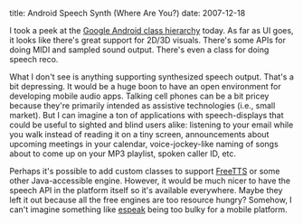 title: Android Speech Synth (Where Are You?)
date: 2007-12-18

I took a peek at the [Google Android class hierarchy](http://code.google.com/android/reference/packages.html) today. As far as UI goes, it looks like there's great support for 2D/3D visuals. There's some APIs for doing MIDI and sampled sound output. There's even a class for doing speech reco.



What I don't see is anything supporting synthesized speech output. That's a bit depressing. It would be a huge boon to have an open environment for developing mobile audio apps. Talking cell phones can be a bit pricey because they're primarily intended as assistive technologies (i.e., small market). But I can imagine a ton of applications with speech-displays that could be useful to sighted and blind users alike: listening to your email while you walk instead of reading it on a tiny screen, announcements about upcoming meetings in your calendar, voice-jockey-like naming of songs about to come up on your MP3 playlist, spoken caller ID, etc.

Perhaps it's possible to add custom classes to support [FreeTTS](http://freetts.sourceforge.net/docs/index.php) or some other Java-accessible engine. However, it would be much nicer to have the speech API in the platform itself so it's available everywhere. Maybe they left it out because all the free engines are too resource hungry? Somehow, I can't imagine something like [espeak](http://espeak.sourceforge.net/) being too bulky for a mobile platform.
